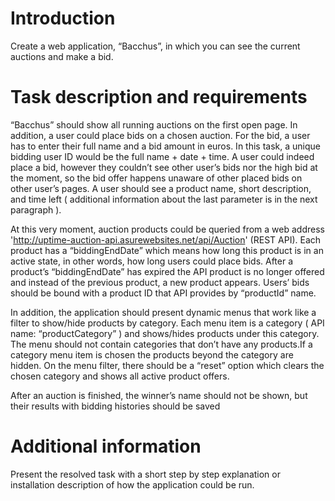# Introduction

Create a web application, “Bacchus”, in which you can see the current auctions and make a bid.


# Task description and requirements

“Bacchus” should show all running auctions on the first open page. In addition, a user could place bids on a chosen auction. For the bid, a user has to enter their full name and a bid amount in euros. In this task, a unique bidding user ID would be the full name + date + time. A user could indeed place a bid, however they couldn’t see other user’s bids nor the high bid at the moment, so the bid offer happens unaware of other placed bids on other user’s pages. A user should see a product name, short description, and time left ( additional information about the last parameter is in the next paragraph ).

At this very moment, auction products could be queried from a web address 'http://uptime-auction-api.asurewebsites.net/api/Auction' (REST API). Each product has a “biddingEndDate” which means how long this product is in an active state, in other words, how long users could place bids. After a product’s “biddingEndDate” has expired the API product is no longer offered and instead of the previous product, a new product appears. Users’ bids should be bound with a product ID that API provides by “productId” name.

In addition, the application should present dynamic menus that work like a filter to show/hide products by category. Each menu item is a category ( API name: “productCategory” ) and shows/hides products under this category. The menu should not contain categories that don’t have any products.If a category menu item is chosen the products beyond the category are hidden. On the menu filter, there should be a “reset” option which clears the chosen category and shows all active product offers.

After an auction is finished, the winner’s name should not be shown, but their results with bidding histories should be saved


# Additional information

Present the resolved task with a short step by step explanation or installation description of how the application could be run.
